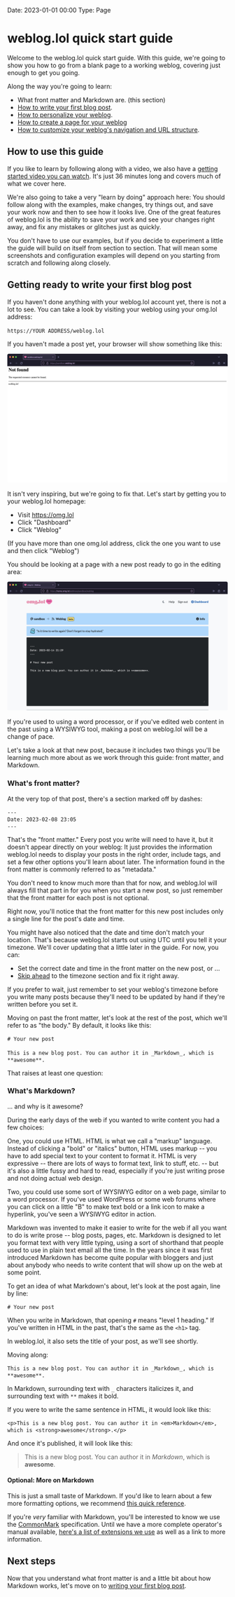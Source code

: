 Date: 2023-01-01 00:00
Type: Page

# weblog.lol quick start guide

Welcome to the weblog.lol quick start guide. With this guide, we're going to show you how to go from a blank page to a working weblog, covering just enough to get you going. 

Along the way you're going to learn: 

- What front matter and Markdown are. (this section)
- [How to write your first blog post][qs2].
- [How to personalize your weblog][qs3]. 
- [How to create a page for your weblog][qs4]
- [How to customize your weblog's navigation and URL structure][qs5].

## How to use this guide

If you like to learn by following along with a video, we also have a [getting started video you can watch][video]. It's just 36 minutes long and covers much of what we cover here. 

We're also going to take a very "learn by doing" approach here: You should follow along with the examples, make changes, try things out, and save your work now and then to see how it looks live. One of the great features of weblog.lol is the ability to save your work and see your changes right away, and fix any mistakes or glitches just as quickly.

You don't have to use our examples, but if you decide to experiment a little the guide will build on itself from section to section. That will mean some screenshots and configuration examples will depend on you starting from scratch and following along closely.

## Getting ready to write your first blog post 

If you haven't done anything with your weblog.lol account yet, there is not a lot to see. You can take a look by visiting your weblog using your omg.lol address: 

`https://YOUR ADDRESS/weblog.lol`

If you haven't made a post yet, your browser will show something like this:

![A screenshot of a web browser showing a 'not found' page](ss_weblog_blank.jpg)

It isn't very inspiring, but we're going to fix that. Let's start by getting you to your weblog.lol homepage: 

- Visit <https://omg.lol>
- Click "Dashboard"
- Click "Weblog"

(If you have more than one omg.lol address, click the one you want to use and then click "Weblog") 


You should be looking at a page with a new post ready to go in the editing area: 

![A screenshot of a browser with a text editing area and a new blog post ready to go.](ss_weblog_new.jpg)

If you're used to using a word processor, or if you've edited web content in the past using a WYSIWYG tool, making a post on weblog.lol will be a change of pace. 

Let's take a look at that new post, because it includes two things you'll be learning much more about as we work through this guide: front matter, and Markdown. 

### What's front matter? 

At the very top of that post, there's a section marked off by dashes: 

```
---
Date: 2023-02-08 23:05
---
```

That's the "front matter." Every post you write will need to have it, but it doesn't appear directly on your weblog: It just provides the information weblog.lol needs to display your posts in the right order, include tags, and set a few other options you'll learn about later. The information found in the front matter is commonly referred to as "metadata." 

You don't need to know much more than that for now, and weblog.lol will always fill that part in for you when you start a new post, so just remember that the front matter for each post is not optional.

Right now, you'll notice that the front matter for this new post includes only a single line for the post's date and time. 

You might have also noticed that the date and time don't match your location. That's because weblog.lol starts out using UTC until you tell it your timezone. We'll cover updating that a little later in the guide. For now, you can:

- Set the correct date and time in the front matter on the new post, or ...
- [Skip ahead][qs3] to the timezone section and fix it right away. 

If you prefer to wait, just remember to set your weblog's timezone before you write many posts because they'll need to be updated by hand if they're written before you set it. 

Moving on past the front matter, let's look at the rest of the post, which we'll refer to as "the body." By default, it looks like this:

```
# Your new post

This is a new blog post. You can author it in _Markdown_, which is **awesome**.
```
That raises at least one question:

### What's Markdown?

... and why is it awesome?

During the early days of the web if you wanted to write content you had a few choices:

One, you could use HTML. HTML is what we call a "markup" language. Instead of clicking a "bold" or "italics" button, HTML uses markup -- you have to add special text to your content to format it.  HTML is very expressive -- there are lots of ways to format text, link to stuff, etc. --  but it's also a little fussy and hard to read, especially if you're just writing prose and not doing actual web design. 

Two, you could use some sort of WYSIWYG editor on a web page, similar to a word processor. If you've used WordPress or some web forums where you can click on a little "B" to make text bold or a link icon to make a hyperlink, you've seen a WYSIWYG editor in action. 

Markdown was invented to make it easier to write for the web if all you want to do is write prose -- blog posts, pages, etc. Markdown is designed to let you format text with very little typing, using a sort of shorthand that people used to use in plain text email all the time. In the years since it was first introduced Markdown has become quite popular with bloggers and just about anybody who needs to write content that will show up on the web at some point.  

To get an idea of what Markdown's about, let's look at the post again, line by line:

```
# Your new post
```

When you write in Markdown, that opening `#` means "level 1 heading." If you've written in HTML in the past, that's the same as the `<h1>` tag. 

In weblog.lol, it also sets the title of your post, as we'll see shortly. 

Moving along:

```
This is a new blog post. You can author it in _Markdown_, which is **awesome**.
```

In Markdown, surrounding text with `_` characters italicizes it, and surrounding text with `**` makes it bold. 

If you were to write the same sentence in HTML, it would look like this:

```
<p>This is a new blog post. You can author it in <em>Markdown</em>, which is <strong>awesome</strong>.</p>
```
And once it's published, it will look like this:

> This is a new blog post. You can author it in _Markdown_, which is **awesome**.

#### Optional: More on Markdown
This is just a small taste of Markdown. If you'd like to learn about a few more formatting options, we recommend [this quick reference][mdref]. 

If you're _very_ familiar with Markdown, you'll be interested to know we use the [CommonMark][] specification. Until we have a more complete operator's manual available, [here's a list of extensions we use][extensions] as well as a link to more information. 


## Next steps

Now that you understand what front matter is and a little bit about how Markdown works, let's move on to [writing your first blog post](quick-start-first-post.md). 



[qs1]: /quickstart-1-intro
[qs2]: /quickstart-2-first-post
[qs3]: /quickstart-3-personalize
[qs4]: /quickstart-4-pages
[qs5]: /quickstart-5-advanced-config

[video]: https://www.youtube.com/watch?v=kcEKdxGABGU
[mdref]: https://commonmark.org/help/
[CommonMark]: https://commonmark.org
[extensions]: https://docs.paste.lol/weblog-markdown-extensions.md/markup